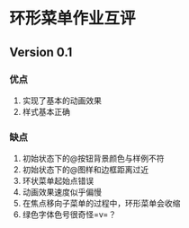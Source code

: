 # 环形菜单作业互评
## Version 0.1
### 优点
1. 实现了基本的动画效果
2. 样式基本正确
### 缺点
1. 初始状态下的@按钮背景颜色与样例不符
2. 初始状态下的@图样和边框距离过近
3. 环状菜单起始点错误
4. 动画效果速度似乎偏慢
5. 在焦点移向子菜单的过程中，环形菜单会收缩
6. 绿色字体色号很奇怪=v=？